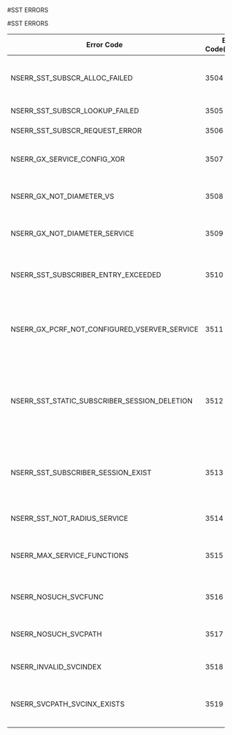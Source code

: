 #SST ERRORS

#SST ERRORS



<table><thead><tr><th>Error Code</th><th>Error Code(Decimal)</th><th>Error Code(Hex)</th><th>Error Message</th></tr></thead><tbody><tr><td>NSERR_SST_SUBSCR_ALLOC_FAILED</td><td>3504</td><td>0xdb0</td><td>Cannot allocate memory for subscriber in extended memory space</td><tr><tr><td>NSERR_SST_SUBSCR_LOOKUP_FAILED</td><td>3505</td><td>0xdb1</td><td>Cannot find subscriber</td><tr><tr><td>NSERR_SST_SUBSCR_REQUEST_ERROR</td><td>3506</td><td>0xdb2</td><td>Invalid request for subscriber</td><tr><tr><td>NSERR_GX_SERVICE_CONFIG_XOR</td><td>3507</td><td>0xdb3</td><td>service and vserver cannot be set at the same time.</td><tr><tr><td>NSERR_GX_NOT_DIAMETER_VS</td><td>3508</td><td>0xdb4</td><td>Not a DIAMETER or SSL_DIAMETER vserver.</td><tr><tr><td>NSERR_GX_NOT_DIAMETER_SERVICE</td><td>3509</td><td>0xdb5</td><td>Not a DIAMETER or SSL_DIAMETER service.</td><tr><tr><td>NSERR_SST_SUBSCRIBER_ENTRY_EXCEEDED</td><td>3510</td><td>0xdb6</td><td>Size of subscriber entry exceeds total allowed size.</td><tr><tr><td>NSERR_GX_PCRF_NOT_CONFIGURED_VSERVER_SERVICE</td><td>3511</td><td>0xdb7</td><td>PCRF not configured. To configure PCRF, please use set gxInteface -vserver/service</td><tr><tr><td>NSERR_SST_STATIC_SUBSCRIBER_SESSION_DELETION</td><td>3512</td><td>0xdb8</td><td>Static subscriber profiles cannot be deleted using this command, please use rm subscriber profile</td><tr><tr><td>NSERR_SST_SUBSCRIBER_SESSION_EXIST</td><td>3513</td><td>0xdb9</td><td>subscriber profile cannot be added as corresponding subscriber session already exists</td><tr><tr><td>NSERR_SST_NOT_RADIUS_SERVICE</td><td>3514</td><td>0xdba</td><td>Not RADIUS Listener service</td><tr><tr><td>NSERR_MAX_SERVICE_FUNCTIONS</td><td>3515</td><td>0xdbb</td><td>Number for service functions exceeding the limit</td><tr><tr><td>NSERR_NOSUCH_SVCFUNC</td><td>3516</td><td>0xdbc</td><td>Service Function is not present with specified name</td><tr><tr><td>NSERR_NOSUCH_SVCPATH</td><td>3517</td><td>0xdbd</td><td>Service Path is not present with specified name</td><tr><tr><td>NSERR_INVALID_SVCINDEX</td><td>3518</td><td>0xdbe</td><td>The value of service index is invalid</td><tr><tr><td>NSERR_SVCPATH_SVCINX_EXISTS</td><td>3519</td><td>0xdbf</td><td>A service function is already bound with given service index</td><tr></tbody></table>
